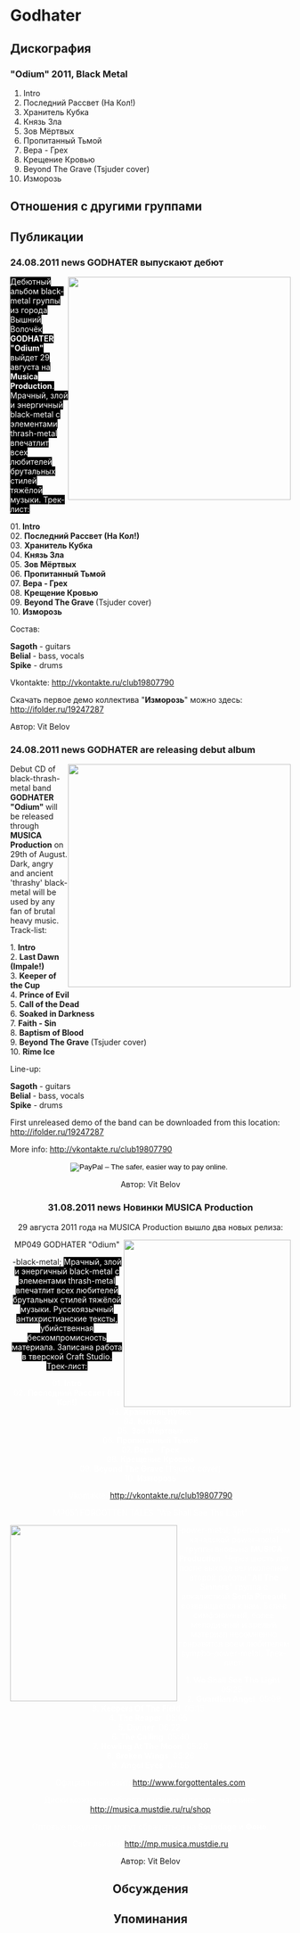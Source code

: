 # Godhater



## Дискография

### "Odium" 2011, Black Metal

01. Intro
02. Последний Рассвет (На Кол!)
03. Хранитель Кубка
04. Князь Зла
05. Зов Мёртвых
06. Пропитанный Тьмой
07. Вера - Грех
08. Крещение Кровью
09. Beyond The Grave (Tsjuder cover)
10. Изморозь


## Отношения с другими группами


## Публикации

### 24.08.2011 news GODHATER выпускают дебют

<P><FONT style="BACKGROUND-COLOR: #000000" color=#ffffff><IMG height=400 alt="" hspace=0 src="/images/news_rus/2011.08/20771.jpg" width=400 align=right border=0>Дебютный альбом black-metal группы из города Вышний Волочёк <STRONG>GODHATER "Odium"</STRONG> выйдет 29 августа на<STRONG> Musica Production</STRONG>. Мрачный, злой и энергичный black-metal с элементами thrash-metal впечатлит всех любителей брутальных стилей тяжёлой музыки. Трек-лист:</FONT></P>
<P>01.<STRONG> Intro</STRONG><BR>02. <STRONG>Последний Рассвет (На Кол!)<BR></STRONG>03. <STRONG>Хранитель Кубка</STRONG><BR>04. <STRONG>Князь Зла<BR></STRONG>05. <STRONG>Зов Мёртвых</STRONG><BR>06. <STRONG>Пропитанный Тьмой<BR></STRONG>07. <STRONG>Вера - Грех<BR></STRONG>08. <STRONG>Крещение Кровью</STRONG><BR>09. <STRONG>Beyond The Grave </STRONG>(Tsjuder cover)<BR>10. <STRONG>Изморозь</STRONG></P>
<P>Состав: </P>
<P><STRONG>Sagoth</STRONG> - guitars<BR><STRONG>Belial </STRONG>- bass, vocals<BR><STRONG>Spike</STRONG> - drums</P>
<P>Vkontakte: <A href="http://vkontakte.ru/club19807790">http://vkontakte.ru/club19807790</A></P>
<P>Скачать первое демо коллектива "<STRONG>Изморозь</STRONG>" можно здесь: <A href="http://ifolder.ru/19247287">http://ifolder.ru/19247287</A></P>
Автор: Vit Belov

### 24.08.2011 news GODHATER are releasing debut album

<P><IMG border=0 hspace=0 alt="" src="/images/news/2011.08/20773.jpg" width=400 align=right height=400>Debut CD of black-thrash-metal band <STRONG>GODHATER "Odium" </STRONG>will be released through <STRONG>MUSICA Production</STRONG> on 29th of August. Dark, angry and ancient 'thrashy' black-metal will be used by any fan of brutal heavy music. Track-list:</P>
<P>1. <STRONG>Intro<BR></STRONG>2. <STRONG>Last Dawn (Impale!)<BR></STRONG>3. <STRONG>Keeper of the Cup</STRONG><BR>4. <STRONG>Prince of Evil<BR></STRONG>5. <STRONG><SPAN class=hps jd="null" closure_uid_3ojllj="382">Call of</SPAN> </STRONG><SPAN class=hps jd="null" closure_uid_3ojllj="383"><STRONG>the Dead<BR></STRONG>6. <STRONG>Soaked in Darkness</STRONG><BR>7. <STRONG><SPAN class=hps jd="null" closure_uid_3ojllj="415">Faith</SPAN> </STRONG><SPAN class=hps jd="null" closure_uid_3ojllj="416"><STRONG>- Sin</STRONG><BR>8. <STRONG>B<SPAN class=hps jd="null" closure_uid_3ojllj="428">aptism of</SPAN> B</STRONG><SPAN class=hps jd="null" closure_uid_3ojllj="429"><STRONG>lood</STRONG><BR>9. <STRONG>Beyond The Grave </STRONG>(Tsjuder cover)<BR>10. <STRONG>Rime Ice</STRONG></SPAN></SPAN></SPAN></P>
<P><SPAN class=hps jd="null" closure_uid_3ojllj="383"><SPAN class=hps jd="null" closure_uid_3ojllj="416"><SPAN class=hps jd="null" closure_uid_3ojllj="429">Line-up:</SPAN></SPAN></SPAN></P>
<P><SPAN class=hps jd="null" closure_uid_3ojllj="383"><SPAN class=hps jd="null" closure_uid_3ojllj="416"><SPAN class=hps jd="null" closure_uid_3ojllj="429"><STRONG>Sagoth</STRONG> - guitars<BR><STRONG>Belial </STRONG>- bass, vocals<BR><STRONG>Spike</STRONG> - drums</SPAN></SPAN></SPAN></P>
<P><SPAN class=hps jd="null" closure_uid_3ojllj="383"><SPAN class=hps jd="null" closure_uid_3ojllj="416"><SPAN class=hps jd="null" closure_uid_3ojllj="429">First unreleased demo of the band can be downloaded from this location: <A href="http://ifolder.ru/19247287">http://ifolder.ru/19247287</A></SPAN></SPAN></SPAN></P>
<P><SPAN class=hps jd="null" closure_uid_3ojllj="383"><SPAN class=hps jd="null" closure_uid_3ojllj="416"><SPAN class=hps jd="null" closure_uid_3ojllj="429">More info: <A href="http://vkontakte.ru/club19807790">http://vkontakte.ru/club19807790</A></SPAN></SPAN></SPAN></P>
<P>
<CENTER>
<form target="paypal" action="https://www.paypal.com/cgi-bin/webscr" method="post">
<input type="hidden" name="cmd" value="_s-xclick">
<input type="hidden" name="hosted_button_id" value="2XCMG6G9MTPRU">
<input type="image" src="https://www.paypalobjects.com/en_GB/i/btn/btn_cart_LG.gif" border="0" name="submit" alt="PayPal – The safer, easier way to pay online.">
<img alt="" border="0" src="https://www.paypalobjects.com/ru_RU/i/scr/pixel.gif" width="1" height="1">
</form>
Автор: Vit Belov

### 31.08.2011 news Новинки MUSICA Production

<P><SPAN class=tit1>29 августа 2011 года на MUSICA Production вышло два новых релиза:</SPAN></P>
<P><SPAN class=tit2><SPAN class=tit1><IMG height=300 alt="" hspace=0 src="/images/news_rus/2011.08/20840.jpg" width=300 align=right border=0></SPAN>MP049 GODHATER "Odium"</SPAN></P>
<P>-black-metal; <FONT style="BACKGROUND-COLOR: #000000" color=#ffffff>Мрачный, злой и энергичный black-metal с элементами thrash-metal впечатлит всех любителей брутальных стилей тяжёлой музыки. Русскоязычный антихристианские тексты, убийственная бескомпромисность материала. Записана работа в тверской Craft Studio. Трек-лист:</P>
<P>01.<STRONG> Intro</STRONG><BR>02. <STRONG>Последний Рассвет (На Кол!)<BR></STRONG>03. <STRONG>Хранитель Кубка</STRONG><BR>04. <STRONG>Князь Зла<BR></STRONG>05. <STRONG>Зов Мёртвых</STRONG><BR>06. <STRONG>Пропитанный Тьмой<BR></STRONG>07. <STRONG>Вера - Грех<BR></STRONG>08. <STRONG>Крещение Кровью</STRONG><BR>09. <STRONG>Beyond The Grave </STRONG>(Tsjuder cover)<BR>10. <STRONG>Изморозь</STRONG></P>
<P>Vkontakte: <A href="http://vkontakte.ru/club19807790">http://vkontakte.ru/club19807790</A></P>
<P><SPAN class=tit2>MP051 FORGOTTEN TALES "We Shall See The Light"</SPAN></P>
<P><IMG height=316 alt="" hspace=0 src="/images/news_rus/2011.08/20841.jpg" width=300 align=left border=0>-power-metal; Третий альбом канадской power-metal группы вновь на <STRONG>MUSICA Production</STRONG>. Через шесть лет после выхода великолепной второй работы "<STRONG>All The Sinners</STRONG>" группа с вокалисткой <STRONG>Sonia Pineault</STRONG> возвращается к нам. Более симфоничный, более мелодичный и зрелый материал несомненно понравится всем любителям sympho-power-metal. Трек-лист:</P>
<P>1. <STRONG>We Shall See The Light</STRONG>&nbsp; 05:25&nbsp;&nbsp; <BR>2. <STRONG>Guardian Angel</STRONG>&nbsp; 05:09 <BR>3. <STRONG>Keepers Of The Field</STRONG>&nbsp; 05:15&nbsp;&nbsp; <BR>4. <STRONG>The Reaper</STRONG>&nbsp; 05:05&nbsp;&nbsp; <BR>5. <STRONG>Diviner</STRONG>&nbsp; 06:22&nbsp; <BR>6.<STRONG> The Calling</STRONG>&nbsp; 05:40 <BR>7. <STRONG>Howling At The Moon</STRONG>&nbsp; 05:20 <BR>8. <STRONG>Broken Wings</STRONG>&nbsp; 05:26 <BR>9. <STRONG>Angel Eyes</STRONG>&nbsp; 04:55 </P>
<P>Официальный сайт: <A href="http://www.forgottentales.com/">http://www.forgottentales.com</A></P>
<P>Диски можно приобрести в нашем интернет-магазине: <A href="/ru/shop">http://musica.mustdie.ru/ru/shop</A></P>
<P>Оптовые покупатели могут обращаться на <STRONG>Soundage</STRONG> и <STRONG>Фоно</STRONG>.</P>
<P>Сайт лэйбла: <A href="http://mp.musica.mustdie.ru/">http://mp.musica.mustdie.ru</A></P></FONT>
Автор: Vit Belov


## Обсуждения


## Упоминания

